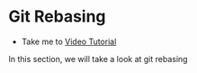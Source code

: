 # Git Rebasing
  - Take me to [Video Tutorial](https://kodekloud.com/courses/1085975/lectures/23244813)

In this section, we will take a look at git rebasing